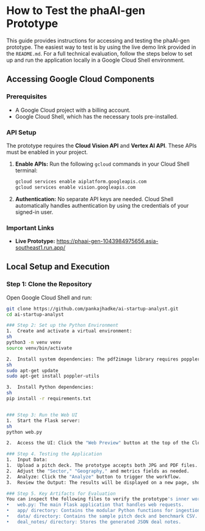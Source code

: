 # How to Test the phaAI-gen Prototype

This guide provides instructions for accessing and testing the phaAI-gen prototype. The easiest way to test is by using the live demo link provided in the `README.md`. For a full technical evaluation, follow the steps below to set up and run the application locally in a Google Cloud Shell environment.


## Accessing Google Cloud Components

### Prerequisites

*   A Google Cloud project with a billing account.
*   Google Cloud Shell, which has the necessary tools pre-installed.

### API Setup

The prototype requires the **Cloud Vision API** and **Vertex AI API**. These APIs must be enabled in your project.

1.  **Enable APIs:** Run the following `gcloud` commands in your Cloud Shell terminal:

    ```sh
    gcloud services enable aiplatform.googleapis.com
    gcloud services enable vision.googleapis.com
    ```

2.  **Authentication:** No separate API keys are needed. Cloud Shell automatically handles authentication by using the credentials of your signed-in user.

### Important Links

*   **Live Prototype:** https://phaai-gen-1043984975656.asia-southeast1.run.app/

## Local Setup and Execution

### Step 1: Clone the Repository

Open Google Cloud Shell and run:

```sh
git clone https://github.com/pankajhadke/ai-startup-analyst.git
cd ai-startup-analyst

### Step 2: Set up the Python Environment
1.	Create and activate a virtual environment:
sh
python3 -m venv venv
source venv/bin/activate

2.	Install system dependencies: The pdf2image library requires poppler-utils.
sh
sudo apt-get update
sudo apt-get install poppler-utils

3.	Install Python dependencies:
sh
pip install -r requirements.txt


### Step 3: Run the Web UI
1.	Start the Flask server:
sh
python web.py

2.	Access the UI: Click the "Web Preview" button at the top of the Cloud Shell window and select "Preview on port 8080."

### Step 4. Testing the Application
1.	Input Data:
1.	Upload a pitch deck. The prototype accepts both JPG and PDF files.
2.	Adjust the "Sector," "Geography," and metrics fields as needed.
2.	Analyze: Click the "Analyze" button to trigger the workflow.
3.	Review the Output: The results will be displayed on a new page, showing a formatted deal note with the executive summary, benchmarking analysis, and risk assessment. 

### Step 5. Key Artifacts for Evaluation
You can inspect the following files to verify the prototype's inner workings:
•	web.py: The main Flask application that handles web requests.
•	app/ directory: Contains the modular Python functions for ingestion, analysis, benchmarking, and risk detection.
•	data/ directory: Contains the sample pitch deck and benchmark CSV.
•	deal_notes/ directory: Stores the generated JSON deal notes. 

